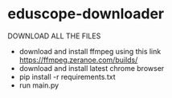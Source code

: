 # eduscope-downloader

DOWNLOAD ALL THE FILES
* download and install ffmpeg using this link https://ffmpeg.zeranoe.com/builds/
* download and install latest chrome browser
* pip install -r requirements.txt
* run main.py
